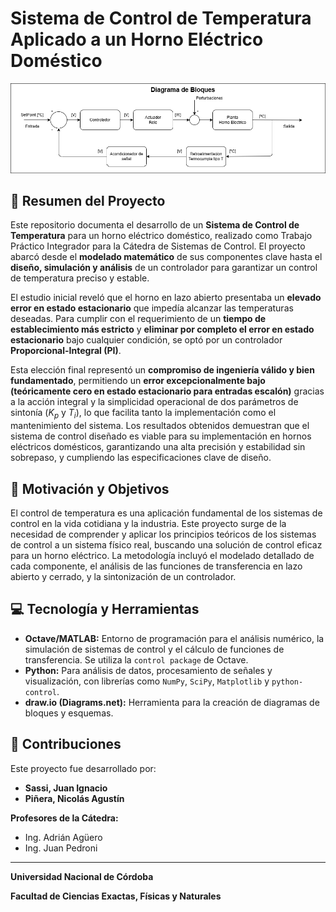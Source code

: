 # Sistema de Control de Temperatura Aplicado a un Horno Eléctrico Doméstico

![Diagrama de Bloques General del Sistema de Control](/img/Diagramas%20de%20Bloques/DiagramaBloques.png)

## 📌 Resumen del Proyecto

Este repositorio documenta el desarrollo de un **Sistema de Control de Temperatura** para un horno eléctrico doméstico, realizado como Trabajo Práctico Integrador para la Cátedra de Sistemas de Control. El proyecto abarcó desde el **modelado matemático** de sus componentes clave hasta el **diseño, simulación y análisis** de un controlador para garantizar un control de temperatura preciso y estable.

El estudio inicial reveló que el horno en lazo abierto presentaba un **elevado error en estado estacionario** que impedía alcanzar las temperaturas deseadas. Para cumplir con el requerimiento de un **tiempo de establecimiento más estricto** y **eliminar por completo el error en estado estacionario** bajo cualquier condición, se optó por un controlador **Proporcional-Integral (PI)**. 

Esta elección final representó un **compromiso de ingeniería válido y bien fundamentado**, permitiendo un **error excepcionalmente bajo (teóricamente cero en estado estacionario para entradas escalón)** gracias a la acción integral y la simplicidad operacional de dos parámetros de sintonía ($K_p$ y $T_i$), lo que facilita tanto la implementación como el mantenimiento del sistema. Los resultados obtenidos demuestran que el sistema de control diseñado es viable para su implementación en hornos eléctricos domésticos, garantizando una alta precisión y estabilidad sin sobrepaso, y cumpliendo las especificaciones clave de diseño.

## 🌟 Motivación y Objetivos

El control de temperatura es una aplicación fundamental de los sistemas de control en la vida cotidiana y la industria. Este proyecto surge de la necesidad de comprender y aplicar los principios teóricos de los sistemas de control a un sistema físico real, buscando una solución de control eficaz para un horno eléctrico. La metodología incluyó el modelado detallado de cada componente, el análisis de las funciones de transferencia en lazo abierto y cerrado, y la sintonización de un controlador.

## 💻 Tecnología y Herramientas

* **Octave/MATLAB:** Entorno de programación para el análisis numérico, la simulación de sistemas de control y el cálculo de funciones de transferencia. Se utiliza la `control package` de Octave.
* **Python:** Para análisis de datos, procesamiento de señales y visualización, con librerías como `NumPy`, `SciPy`, `Matplotlib` y `python-control`.
* **draw.io (Diagrams.net):** Herramienta para la creación de diagramas de bloques y esquemas.

## 🤝 Contribuciones

Este proyecto fue desarrollado por:

* **Sassi, Juan Ignacio**
* **Piñera, Nicolás Agustín**

**Profesores de la Cátedra:**

* Ing. Adrián Agüero
* Ing. Juan Pedroni

---
**Universidad Nacional de Córdoba**

**Facultad de Ciencias Exactas, Físicas y Naturales**

